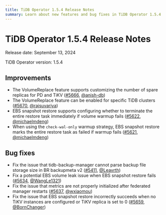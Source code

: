 ```yaml
---
title: TiDB Operator 1.5.4 Release Notes
summary: Learn about new features and bug fixes in TiDB Operator 1.5.4.
---
```


# TiDB Operator 1.5.4 Release Notes

Release date: September 13, 2024

TiDB Operator version: 1.5.4

## Improvements

- The VolumeReplace feature supports customizing the number of spare replicas for PD and TiKV ([#5666](https://github.com/pingcap/tidb-operator/pull/5666), [@anish-db](https://github.com/anish-db))
- The VolumeReplace feature can be enabled for specific TiDB clusters ([#5670](https://github.com/pingcap/tidb-operator/pull/5670), [@rajsuvariya](https://github.com/rajsuvariya))
- EBS snapshot restore supports configuring whether to terminate the entire restore task immediately if volume warmup fails ([#5622](https://github.com/pingcap/tidb-operator/pull/5622), [@michaelmdeng](https://github.com/michaelmdeng))
- When using the `check-wal-only` warmup strategy, EBS snapshot restore marks the entire restore task as failed if warmup fails ([#5621](https://github.com/pingcap/tidb-operator/pull/5621), [@michaelmdeng](https://github.com/michaelmdeng))

## Bug fixes

- Fix the issue that tidb-backup-manager cannot parse backup file storage size in BR backupmeta v2 ([#5411](https://github.com/pingcap/tidb-operator/pull/5411), [@Leavrth](https://github.com/Leavrth))
- Fix a potential EBS volume leak issue when EBS snapshot restore fails ([#5634](https://github.com/pingcap/tidb-operator/pull/5634), [@WangLe1321](https://github.com/WangLe1321))
- Fix the issue that metrics are not properly initialized after federated manager restarts ([#5637](https://github.com/pingcap/tidb-operator/pull/5637), [@wxiaomou](https://github.com/wxiaomou))
- Fix the issue that EBS snapshot restore incorrectly succeeds when no TiKV instances are configured or TiKV replica is set to 0 ([#5659](https://github.com/pingcap/tidb-operator/pull/5659), [@BornChanger](https://github.com/BornChanger))
